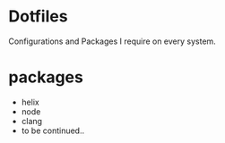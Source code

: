 # Dotfiles
Configurations and Packages I require on every system.

# packages
- helix
- node
- clang
- to be continued..
